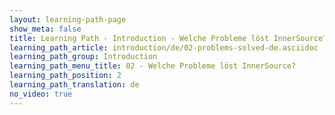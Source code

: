 ```yaml
---
layout: learning-path-page
show_meta: false
title: Learning Path - Introduction - Welche Probleme löst InnerSource?
learning_path_article: introduction/de/02-problems-solved-de.asciidoc
learning_path_group: Introduction
learning_path_menu_title: 02 - Welche Probleme löst InnerSource?
learning_path_position: 2
learning_path_translation: de
no_video: true
---
```

<!--- This file autogenerated from https://github.com/InnerSourceCommons/InnerSourceLearningPath/blob/master/scripts/generate_learning_path_markdown.js -->